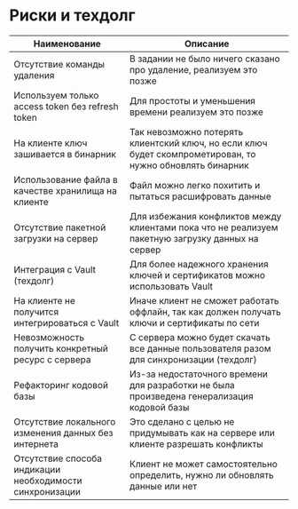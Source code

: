 # Риски и техдолг

| Наименование                                             | Описание                                                                                                  |
|----------------------------------------------------------|-----------------------------------------------------------------------------------------------------------|
| Отсутствие команды удаления                              | В задании не было ничего сказано про удаление, реализуем это позже                                        |
| Используем только access token без refresh token         | Для простоты и уменьшения времени реализуем это позже                                                     |
| На клиенте ключ зашивается в бинарник                    | Так невозможно потерять клиентский ключ, но если ключ будет скомпрометирован, то нужно обновлять бинарник |
| Использование файла в качестве хранилища на клиенте      | Файл можно легко похитить и пытаться расшифровать данные                                                  |
| Отсутствие пакетной загрузки на сервер                   | Для избежания конфликтов между клиентами пока что не реализуем пакетную загрузку данных на сервер         |
| Интеграция с Vault (техдолг)                             | Для более надежного хранения ключей и сертификатов можно использовать Vault                               |
| На клиенте не получится интегрироваться с Vault          | Иначе клиент не сможет работать оффлайн, так как должен получать ключи и сертификаты по сети              |
| Невозможность получить конкретный ресурс с сервера       | С сервера можно будет скачать все данные пользователя разом для синхронизации (техдолг)                   | 
| Рефакторинг кодовой базы                                 | Из-за недостаточного времени для разработки не была произведена генерализация кодовой базы                |
| Отсутствие локального изменения данных без интернета     | Это сделано с целью не придумывать как на сервере или клиенте разрешать конфликты                         |
| Отсутствие способа индикации необходимости синхронизации | Клиент не может самостоятельно определить, нужно ли обновлять данные или нет                              |
